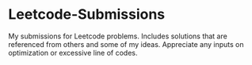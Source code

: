 # Leetcode-Submissions
My submissions for Leetcode problems. Includes solutions that are referenced from others and some of my ideas. Appreciate any inputs on optimization or excessive line of codes. 
